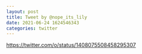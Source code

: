 ```yaml
--- 
layout: post 
title: Tweet by @nope_its_lily 
date: 2021-06-24 1624546343 
categories: twitter 
--- 
```

https://twitter.com/o/status/1408075508458295307